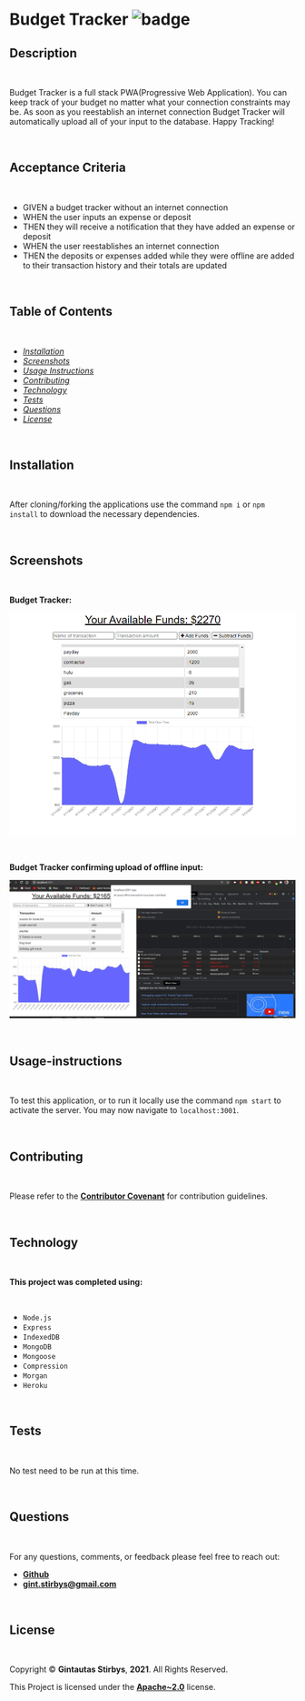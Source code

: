 # Budget Tracker ![badge](https://img.shields.io/badge/License-Apache~2.0-brightgreen.svg)  

## Description

<br>

Budget Tracker is a full stack PWA(Progressive Web Application).  You can keep track of your budget no matter what your connection constraints may be.  As soon as you reestablish an internet connection Budget Tracker will automatically upload all of your input to the database.  Happy Tracking!

<br>

## Acceptance Criteria

<br>

- GIVEN a budget tracker without an internet connection
- WHEN the user inputs an expense or deposit
- THEN they will receive a notification that they have added an expense or deposit
- WHEN the user reestablishes an internet connection
- THEN the deposits or expenses added while they were offline are added to their transaction history and their totals are updated

<br>

## **Table of Contents**

<br>

* *[Installation](#installation)*
* *[Screenshots](#screenshots)*
* *[Usage Instructions](#usage-instructions)*
* *[Contributing](#contributing)*
* *[Technology](#technology)*
* *[Tests](#tests)*
* *[Questions](#questions)*
* *[License](#license)*

<br>

## **Installation**

<br>

After cloning/forking the applications use the command `npm i` or `npm install` to download the necessary dependencies.

<br>

## **Screenshots**

<br>

**Budget Tracker:**

![Budget Tracker](public/images/screenshots/Budget-Tracker.png)

<br>

**Budget Tracker confirming upload of offline input:**

![Budget Tracker Offline](public/images/screenshots/Budget-tracker-offline.png)

<br>

## **Usage-instructions**

<br>

To test this application, or to run it locally use the command `npm start` to activate the server.  You may now navigate to `localhost:3001`.   

<br>

## **Contributing**

<br>

Please refer to the **[Contributor Covenant](https://www.contributor-covenant.org/)** for contribution guidelines.

<br>

## **Technology**

<br>

**This project was completed using:** 

<br> 

- `Node.js`
- `Express`
- `IndexedDB`
- `MongoDB`
- `Mongoose`
- `Compression`
- `Morgan`
- `Heroku`

<br>

## **Tests**  

<br>

No test need to be run at this time. 

<br>

## **Questions**

<br>

For any questions, comments, or feedback please feel free to reach out: <br>
- **[Github](https://github.com/gintstir)** 
- **<gint.stirbys@gmail.com>**

<br>

## **License** 

<br>

Copyright © **Gintautas Stirbys**, **2021**.  All Rights Reserved.

This Project is licensed under the **[Apache~2.0](https://www.apache.org/licenses/LICENSE-2.0)** license.


